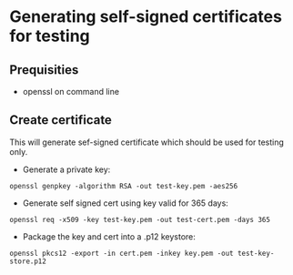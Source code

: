 # Generating self-signed certificates for testing
## Prequisities
- openssl on command line

## Create certificate
This will generate sef-signed certificate which should be used for testing only.

- Generate a private key:
```shell
openssl genpkey -algorithm RSA -out test-key.pem -aes256
```
- Generate self signed cert using key valid for 365 days:
```shell
openssl req -x509 -key test-key.pem -out test-cert.pem -days 365
```
- Package the key and cert into a .p12 keystore:
```shell
openssl pkcs12 -export -in cert.pem -inkey key.pem -out test-key-store.p12
```
